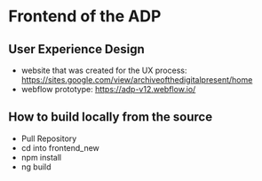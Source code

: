 # Frontend of the ADP

## User Experience Design
- website that was created for the UX process: https://sites.google.com/view/archiveofthedigitalpresent/home 
- webflow prototype: https://adp-v12.webflow.io/

## How to build locally from the source

- Pull Repository  
- cd into frontend_new  
- npm install  
- ng build  



